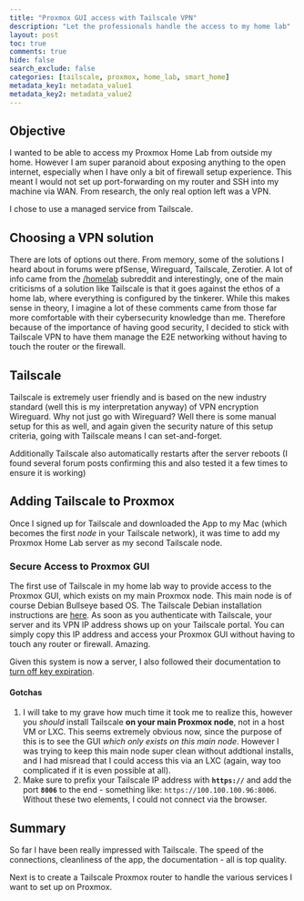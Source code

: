 ```yaml
---
title: "Proxmox GUI access with Tailscale VPN"
description: "Let the professionals handle the access to my home lab"
layout: post
toc: true
comments: true
hide: false
search_exclude: false
categories: [tailscale, proxmox, home_lab, smart_home]
metadata_key1: metadata_value1
metadata_key2: metadata_value2
---
```


## Objective
I wanted to be able to access my Proxmox Home Lab from outside my home. However I am super paranoid about exposing anything to the open internet, especially when I have only a bit of firewall setup experience. This meant I would not set up port-forwarding on my router and SSH into my machine via WAN. From research, the only real option left was a VPN.

I chose to use a managed service from Tailscale.

## Choosing a VPN solution
There are lots of options out there. From memory, some of the solutions I heard about in forums were pfSense, Wireguard, Tailscale, Zerotier. A lot of info came from the [/homelab](https://www.reddit.com/r/homelab/) subreddit and interestingly, one of the main criticisms of a solution like Tailscale is that it goes against the ethos of a home lab, where everything is configured by the tinkerer. While this makes sense in theory, I imagine a lot of these comments came from those far more comfortable with their cybersecurity knowledge than me. Therefore because of the importance of having good security, I decided to stick with Tailscale VPN to have them manage the E2E networking without having to touch the router or the firewall.

## Tailscale
Tailscale is extremely user friendly and is based on the new industry standard (well this is my interpretation anyway) of VPN encryption Wireguard. Why not just go with Wireguard? Well there is some manual setup for this as well, and again given the security nature of this setup criteria, going with Tailscale means I can set-and-forget.

Additionally Tailscale also automatically restarts after the server reboots (I found several forum posts confirming this and also tested it a few times to ensure it is working)

## Adding Tailscale to Proxmox
Once I signed up for Tailscale and downloaded the App to my Mac (which becomes the first *node* in your Tailscale network), it was time to add my Proxmox Home Lab server as my second Tailscale node.

### Secure Access to Proxmox GUI
The first use of Tailscale in my home lab way to provide access to the Proxmox GUI, which exists on my main Proxmox node. This main node is of course Debian Bullseye based OS. The Tailscale Debian installation instructions are [here](https://tailscale.com/kb/1038/install-debian-bullseye/). As soon as you authenticate with Tailscale, your server and its VPN IP address shows up on your Tailscale portal. You can simply copy this IP address and access your Proxmox GUI without having to touch any router or firewall. Amazing.

Given this system is now a server, I also followed their documentation to [turn off key expiration](https://tailscale.com/kb/1028/key-expiry/).

#### Gotchas
1. I will take to my grave how much time it took me to realize this, however you *should* install Tailscale **on your main Proxmox node**, not in a host VM or LXC. This seems extremely obvious now, since the purpose of this is to see the GUI *which only exists on this main node*. However I was trying to keep this main node super clean without addtional installs, and I had misread that I could access this via an LXC (again, way too complicated if it is even possible at all).
2. Make sure to prefix your Tailscale IP address with **`https://`** and add the port **`8006`** to the end - something like: `https://100.100.100.96:8006`. Without these two elements, I could not connect via the browser.

## Summary
So far I have been really impressed with Tailscale. The speed of the connections, cleanliness of the app, the documentation - all is top quality.

Next is to create a Tailscale Proxmox router to handle the various services I want to set up on Proxmox.